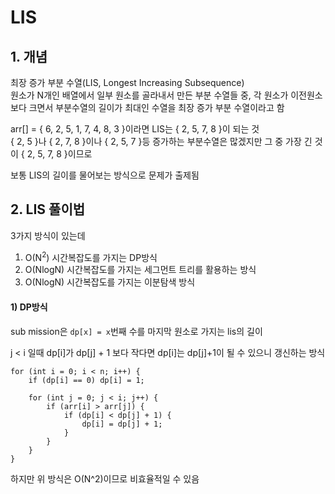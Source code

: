 # LIS

## 1. 개념

최장 증가 부분 수열(LIS, Longest Increasing Subsequence)  
원소가 N개인 배열에서 일부 원소를 골라내서 만든 부분 수열들 중, 각 원소가 이전원소보다 크면서 부분수열의 길이가 최대인 수열을 최장 증가 부분 수열이라고 함

arr\[\] = { 6, 2, 5, 1, 7, 4, 8, 3 }이라면 LIS는 { 2, 5, 7, 8 }이 되는 것  
{ 2, 5 }나 { 2, 7, 8 }이나 { 2, 5, 7 }등 증가하는 부분수열은 많겠지만 그 중 가장 긴 것이 { 2, 5, 7, 8 }이므로  

보통 LIS의 길이를 물어보는 방식으로 문제가 출제됨


## 2. LIS 풀이법

3가지 방식이 있는데  
1) O(N<sup>2</sup>) 시간복잡도를 가지는 DP방식
2) O(NlogN) 시간복잡도를 가지는 세그먼트 트리를 활용하는 방식
3) O(NlogN) 시간복잡도를 가지는 이분탐색 방식

#### 1) DP방식
sub mission은 `dp[x] = x`번째 수를 마지막 원소로 가지는 lis의 길이

j < i 일때 dp[i]가 dp[j] + 1 보다 작다면 dp[i]는 dp[j]+1이 될 수 있으니 갱신하는 방식

```
for (int i = 0; i < n; i++) {
    if (dp[i] == 0) dp[i] = 1;
    
    for (int j = 0; j < i; j++) {
        if (arr[i] > arr[j]) {
            if (dp[i] < dp[j] + 1) {
                dp[i] = dp[j] + 1;
            }
        }
    }
}
```

하지만 위 방식은 O(N^2)이므로 비효율적일 수 있음